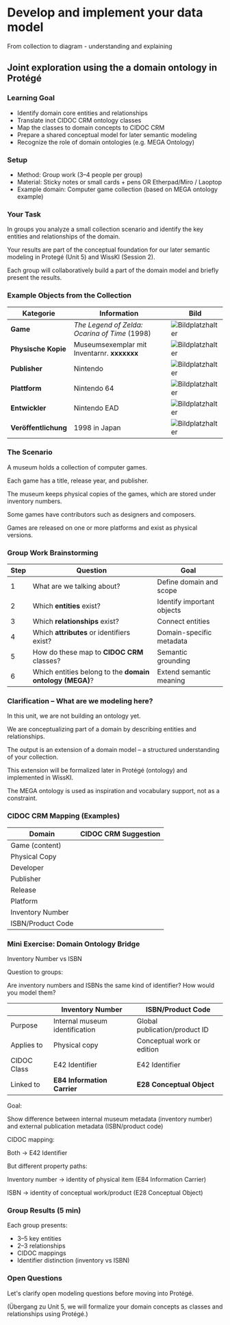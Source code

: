 <!--
*titel:
*author:in/urheber:in: 
orcid: 
email: SODa@sammlungen.io
*lizenz: cc by
lizenzlink: https://creativecommons.org/
*persistenter OER link: 
language: 
version:  v1
beschreibung: 
format: SODa WissKI How-to-Tutorial
modultitel: 
modul: Unit 1
einheitstitel: Welcome and warm-up 
eiheit: Einheit 1
lernziel: 

baustein:
zielgruppe: https://zenodo.org/records/15574575
gestaltungsprinzip: 
keywords: ???
erstellungsdatum: 

technische metadaten:
medientyp: text
dateiformat: .md
dauer: 
größe:
software: Web

icon: https://github.com/chastik/Beratung_Dateityp_Bild/refs/heads/main/resources/SODa-Logo_full.svg

link: https://raw.githubusercontent.com/chastik/WissKI/refs/heads/main/soda.css

-->

# Develop and implement your data model 

From collection to diagram - understanding and explaining

## Joint exploration using the a domain ontology in Protégé


### Learning Goal

* Identify domain core entities and relationships
* Translate inot CIDOC CRM ontology classes
* Map the classes to domain concepts to CIDOC CRM
* Prepare a shared conceptual model for later semantic modeling
* Recognize the role of domain ontologies (e.g. MEGA Ontology)

### Setup

* Method: Group work (3–4 people per group)
* Material: Sticky notes or small cards + pens OR Etherpad/Miro / Laoptop
* Example domain: Computer game collection (based on MEGA ontology example)

### Your Task

In groups you analyze a small collection scenario and identify the key entities and relationships of the domain. 

Your results are part of the conceptual foundation for our later semantic modeling in Protegé (Unit 5) and WissKI (Session 2). 

Each group will collaboratively build a part of the domain model and briefly present the results.

### Example Objects from the Collection

| Kategorie            | Information                                   | Bild                                                |
| -------------------- | --------------------------------------------- | --------------------------------------------------- |
| **Game**             | *The Legend of Zelda: Ocarina of Time* (1998) | ![Bildplatzhalter]() |
| **Physische Kopie**  | Museumsexemplar mit Inventarnr. **xxxxxxx**   | ![Bildplatzhalter]() |
| **Publisher**        | Nintendo                                      | ![Bildplatzhalter]() |
| **Plattform**        | Nintendo 64                                   | ![Bildplatzhalter]() |
| **Entwickler**       | Nintendo EAD                                  | ![Bildplatzhalter]() |
| **Veröffentlichung** | 1998 in Japan                                 | ![Bildplatzhalter]() |

### The Scenario

A museum holds a collection of computer games. 

Each game has a title, release year, and publisher. 

The museum keeps physical copies of the games, which are stored under inventory numbers. 

Some games have contributors such as designers and composers. 

Games are released on one or more platforms and exist as physical versions.


### Group Work Brainstorming

| Step | Question                                                 | Goal                       |
| ---- | -------------------------------------------------------- | -------------------------- |
| 1    | What are we talking about?                               | Define domain and scope    |
| 2    | Which **entities** exist?                                | Identify important objects |
| 3    | Which **relationships** exist?                           | Connect entities           |
| 4    | Which **attributes** or identifiers exist?               | Domain-specific metadata   |
| 5    | How do these map to **CIDOC CRM** classes?               | Semantic grounding         |
| 6    | Which entities belong to the **domain ontology (MEGA)**? | Extend semantic meaning    |


### Clarification – What are we modeling here?

In this unit, we are not building an ontology yet.

We are conceptualizing part of a domain by describing entities and relationships.

The output is an extension of a domain model – a structured understanding of your collection.

This extension will be formalized later in Protégé (ontology) and implemented in WissKI.

The MEGA ontology is used as inspiration and vocabulary support, not as a constraint.

### CIDOC CRM Mapping (Examples)

| Domain            | CIDOC CRM Suggestion    |
| ----------------- | ----------------------- |
| Game (content)    |          |
| Physical Copy     |          |
| Developer         |          |
| Publisher         |          |
| Release           |          |
| Platform          |          |
| Inventory Number  |          |
| ISBN/Product Code |          |


### Mini Exercise: Domain Ontology Bridge 

Inventory Number vs ISBN

Question to groups:

Are inventory numbers and ISBNs the same kind of identifier? How would you model them?

|             | Inventory Number               | ISBN/Product Code             |
| ----------- | ------------------------------ | ----------------------------- |
| Purpose     | Internal museum identification | Global publication/product ID |
| Applies to  | Physical copy                  | Conceptual work or edition    |
| CIDOC Class | E42 Identifier                 | E42 Identifier                |
| Linked to   | **E84 Information Carrier**    | **E28 Conceptual Object**     |


Goal:

Show difference between internal museum metadata (inventory number) and external publication metadata (ISBN/product code)

CIDOC mapping:

Both → E42 Identifier

But different property paths:

Inventory number → identity of physical item (E84 Information Carrier)

ISBN → identity of conceptual work/product (E28 Conceptual Object)


### Group Results (5 min)

Each group presents:

* 3–5 key entities
* 2–3 relationships
* CIDOC mappings
* Identifier distinction (inventory vs ISBN)

### Open Questions

Let's clarify open modeling questions before moving into Protégé.

(Übergang zu Unit 5, we will formalize your domain concepts as classes and relationships using Protégé.)



